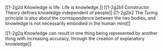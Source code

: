[[1-2g2d Knowledge is life. Life is knowledge.]]
[[1-2g2b1 Constructor Theory defines knowledge independent of people]]
[[1-2g2b2 The Turing principle is also about the correspondence between the two bodies, and knowledge is not necessarily embodied in the human mind]]

[[1-2g2q Knowledge can result in one thing being represented by another thing with increasing accuracy, through the creation of explanatory knowledge]]